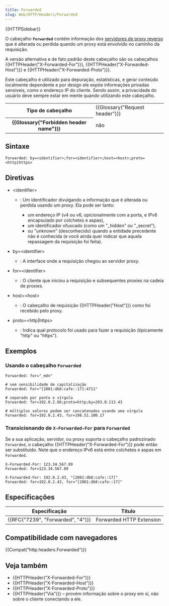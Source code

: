 ```yaml
---
title: Forwarded
slug: Web/HTTP/Headers/Forwarded
---
```


{{HTTPSidebar}}

O cabeçalho **`Forwarded`** contém informação dos [servidores de proxy reverso](/pt-BR/docs/Web/HTTP/Proxy_servers_and_tunneling) que é alterada ou perdida quando um proxy está envolvido no caminho da requisição.

A versão alternativa e de fato padrão deste cabeçalho são os cabeçalhos {{HTTPHeader("X-Forwarded-For")}}, {{HTTPHeader("X-Forwarded-Host")}} e {{HTTPHeader("X-Forwarded-Proto")}}.

Este cabeçalho é utilizado para depuração, estatísticas, e gerar conteúdo localmente dependente e por design ele expõe informações privadas sensíveis, como o endereço IP do cliente. Sendo assim, a privacidade do usuário deve sempre estar em mente quando utilizando este cabeçalho.

<table class="properties">
  <tbody>
    <tr>
      <th scope="row">Tipo de cabeçalho</th>
      <td>{{Glossary("Request header")}}</td>
    </tr>
    <tr>
      <th scope="row">{{Glossary("Forbidden header name")}}</th>
      <td>não</td>
    </tr>
  </tbody>
</table>

## Sintaxe

```
Forwarded: by=<identifier>;for=<identifier>;host=<host>;proto=<http|https>
```

## Diretivas

- \<identifier>

  - : Um identificador divulgando a informação que é alterada ou perdida usando um proxy. Ela pode ser tanto:

    - um endereço IP (v4 ou v6, opicionalmente com a porta, e IPv6 encapsulado por colchetes e aspas),
    - um identificador ofuscado (como um "\_hidden" ou "\_secret"),
    - ou "unknown" (desconhecido) quando a entidade precedente não é conhecida (e você ainda quer indicar que aquela repassagem da requisição foi feita).

- by=\<identifier>
  - : A interface onde a requisição chegou ao servidor proxy.
- for=\<identifier>
  - : O cliente que iniciou a requisição e subsequentes proxies na cadeia de proxies.
- host=\<host>
  - : O cabeçalho de requisição {{HTTPHeader("Host")}} como foi recebido pelo proxy.
- proto=\<http|https>
  - : Indica qual protocolo foi usado para fazer a requisição (tipicamente "http" ou "https").

## Exemplos

### Usando o cabeçalho `Forwarded`

```
Forwarded: for="_mdn"

# sem sensibilidade de capitalização
Forwarded: For="[2001:db8:cafe::17]:4711"

# separado por ponto e vírgula
Forwarded: for=192.0.2.60;proto=http;by=203.0.113.43

# múltiplos valores podem ser concatenados usando uma vírgula
Forwarded: for=192.0.2.43, for=198.51.100.17
```

### Transicionando de `X-Forwarded-For` para `Forwarded`

Se a sua aplicação, servidor, ou proxy suporta o cabeçalho padrozinado `Forwarded`, o cabeçalho {{HTTPHeader("X-Forwarded-For")}} pode então ser substituído. Note que o endereço IPv6 está entre colchetes e aspas em `Forwarded`.

```
X-Forwarded-For: 123.34.567.89
Forwarded: for=123.34.567.89

X-Forwarded-For: 192.0.2.43, "[2001:db8:cafe::17]"
Forwarded: for=192.0.2.43, for="[2001:db8:cafe::17]"
```

## Especificações

| Especificação                     | Título                   |
| --------------------------------- | ------------------------ |
| {{RFC("7239", "Forwarded", "4")}} | Forwarded HTTP Extension |

## Compatibilidade com navegadores

{{Compat("http.headers.Forwarded")}}

## Veja também

- {{HTTPHeader("X-Forwarded-For")}}
- {{HTTPHeader("X-Forwarded-Host")}}
- {{HTTPHeader("X-Forwarded-Proto")}}
- {{HTTPHeader("Via")}} – provém informação sobre o proxy em si, não sobre o cliente conectando a ele.
